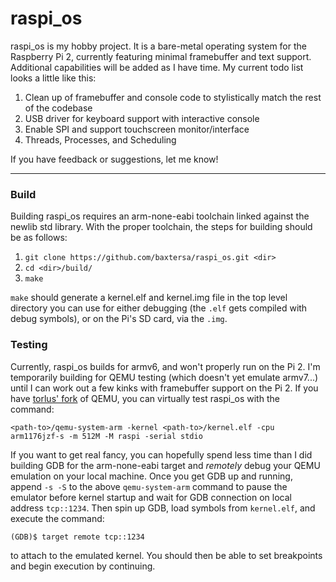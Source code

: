 # raspi_os
raspi_os is my hobby project.  It is a bare-metal operating system for the Raspberry Pi 2, currently featuring minimal framebuffer and text support.  Additional capabilities will be added as I have time.  My current todo list looks a little like this:

1. Clean up of framebuffer and console code to stylistically match the rest of the codebase
2. USB driver for keyboard support with interactive console
3. Enable SPI and support touchscreen monitor/interface
4. Threads, Processes, and Scheduling

If you have feedback or suggestions, let me know!

---
### Build
Building raspi_os requires an arm-none-eabi toolchain linked against the newlib std library.  With the proper toolchain, the steps for building should be as follows:

1. ```git clone https://github.com/baxtersa/raspi_os.git <dir>```
2. ```cd <dir>/build/```
3. ```make```

```make``` should generate a kernel.elf and kernel.img file in the top level directory you can use for either debugging (the ```.elf``` gets compiled with debug symbols), or on the Pi's SD card, via the ```.img```.

### Testing
Currently, raspi_os builds for armv6, and won't properly run on the Pi 2.  I'm temporarily building for QEMU testing (which doesn't yet emulate armv7...) until I can work out a few kinks with framebuffer support on the Pi 2.  If you have [torlus' fork](http://github.com/Torlus/qemu/tree/rpi) of QEMU, you can virtually test raspi_os with the command:

```<path-to>/qemu-system-arm -kernel <path-to>/kernel.elf -cpu arm1176jzf-s -m 512M -M raspi -serial stdio```

If you want to get real fancy, you can hopefully spend less time than I did building GDB for the arm-none-eabi target and *remotely* debug your QEMU emulation on your local machine. Once you get GDB up and running, append ```-s -S``` to the above ```qemu-system-arm``` command to pause the emulator before kernel startup and wait for GDB connection on local address ```tcp::1234```.  Then spin up GDB, load symbols from ```kernel.elf```, and execute the command:

```(GDB)$ target remote tcp::1234```

to attach to the emulated kernel.  You should then be able to set breakpoints and begin execution by continuing.
